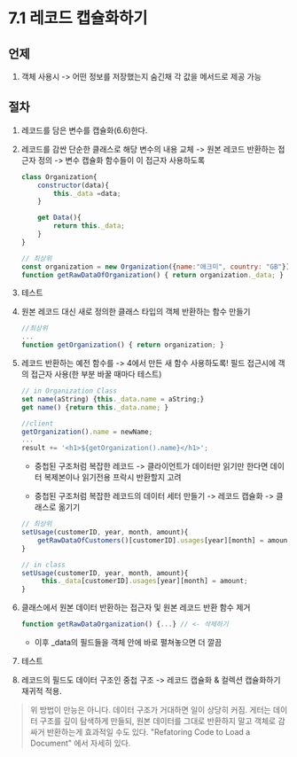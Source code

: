 # 7.1 레코드 캡슐화하기

## 언제

1. 객체 사용시 -> 어떤 정보를 저장했는지 숨긴채 각 값을 메서드로 제공 가능

## 절차

1. 레코드를 담은 변수를 캡슐화(6.6)한다.

2. 레코드를 감싼 단순한 클래스로 해당 변수의 내용 교체 -> 원본 레코드 반환하는 접근자 정의 -> 변수 캡슐화 함수들이 이 접근자 사용하도록

    ```javascript
    class Organization{
        constructor(data){
            this._data =data;
        }

        get Data(){
            return this._data;
        }
    }

    // 최상위
    const organization = new Organization({name:"애크미", country: "GB"});
    function getRawDataOfOrganization() { return organization._data; }
    ```

3. 테스트

4. 원본 레코드 대신 새로 정의한 클래스 타입의 객체 반환하는 함수 만들기

    ```javascript
    //최상위
    ...
    function getOrganization() { return organization; }
    ```

5. 레코드 반환하는 예전 함수를 -> 4에서 만든 새 함수 사용하도록! 필드 접근시에 객의 접근자 사용(한 부분 바꿀 때마다 테스트)

    ```javascript
    // in Organization Class
    set name(aString) {this._data.name = aString;}
    get name() {return this._data.name; }

    //client
    getOrganization().name = newName;
    ...
    result += '<h1>${getOrganization().name}</h1>';

    ```

    - 중첩된 구조처럼 복잡한 레코드 -> 클라이언트가 데이터만 읽기만 한다면 데이터 복제본이나 읽기전용 프락시 반환할지 고려
  
    - 중첩된 구조처럼 복잡한 레코드의 데이터 세터 만들기 -> 레코드 캡슐화 -> 클래스로 옮기기

    ```javascript
    // 최상위
    setUsage(customerID, year, month, amount){
        getRawDataOfCustomers()[customerID].usages[year][month] = amount;
    }
    ```

    ```javascript
    // in class
    setUsage(customerID, year, month, amount){
         this._data[customerID].usages[year][month] = amount;
    }
    ```

6. 클래스에서 원본 데이터 반환하는 접근자 및 원본 레코드 반환 함수 제거

    ```javascript
    function getRawDataOrganization() {...} // <- 삭제하기
    ```

    - 이후 _data의 필드들을 객체 안에 바로 펼쳐놓으면 더 깔끔

7. 테스트

8. 레코드의 필드도 데이터 구조인 중첩 구조 -> 레코드 캡슐화 & 컬렉션 캡슐화하기 재귀적 적용.

> 위 방법이 만능은 아니다. 데이터 구조가 거대하면 일이 상당히 커짐.
> 게터는 데이터 구조를 깊이 탐색하게 만들되, 원본 데이터를 그대로 반환하지 말고 객체로 감싸거 반환하는게 효과적일 수도 있다.
> "Refatoring Code to Load a Document" 에서 자세히 있다.
